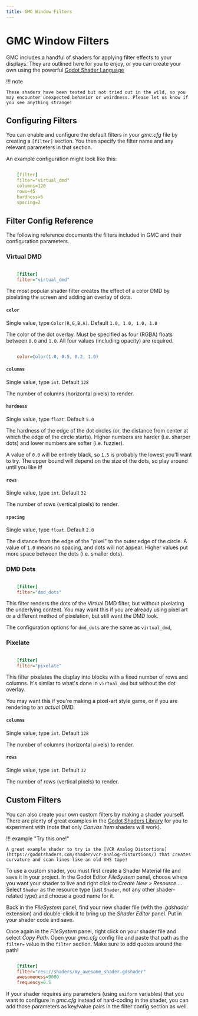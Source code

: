 ```yaml
---
title: GMC Window Filters
---
```


# GMC Window Filters

GMC includes a handful of shaders for applying filter effects to your displays. They are outlined here for you to enjoy, or you can create your own using the powerful [Godot Shader Language](https://docs.godotengine.org/en/stable/tutorials/shaders/index.html)

!!! note

    These shaders have been tested but not tried out in the wild, so you may encounter unexpected behavior or weirdness. Please let us know if you see anything strange!

## Configuring Filters

You can enable and configure the default filters in your *gmc.cfg* file by creating a `[filter]` section. You then specify the filter name and any relevant parameters in that section.

An example configuration might look like this:

``` yaml

    [filter]
    filter="virtual_dmd"
    columns=120
    rows=45
    hardness=5
    spacing=2
```

## Filter Config Reference

The following reference documents the filters included in GMC and their configuration parameters.

### Virtual DMD

``` ini

    [filter]
    filter="virtual_dmd"
```

The most popular shader filter creates the effect of a color DMD by pixelating the screen and adding an overlay of dots.

#### `color`

Single value, type `Color(R,G,B,A)`. Default `1.0, 1.0, 1.0, 1.0`

The color of the dot overlay. Must be specified as four (RGBA) floats between `0.0` and `1.0`. All four values (including opacity) are required.

``` ini

    color=Color(1.0, 0.5, 0.2, 1.0)
```

#### `columns`

Single value, type `int`. Default `128`

The number of columns (horizontal pixels) to render.

#### `hardness`

Single value, type `float`. Default `5.0`

The hardness of the edge of the dot circles (or, the distance from center at which the edge of the circle starts). Higher numbers are harder (i.e. sharper dots) and lower numbers are softer (i.e. fuzzier).

A value of `0.0` will be entirely black, so `1.5` is probably the lowest you'll want to try. The upper bound will depend on the size of the dots, so play around until you like it!

#### `rows`

Single value, type `int`. Default `32`

The number of rows (vertical pixels) to render.

#### `spacing`

Single value, type `float`. Default `2.0`

The distance from the edge of the "pixel" to the outer edge of the circle. A value of `1.0` means no spacing, and dots will not appear. Higher values put more space between the dots (i.e. smaller dots).


### DMD Dots


``` ini

    [filter]
    filter="dmd_dots"
```

This filter renders the dots of the Virtual DMD filter, but without pixelating the underlying content. You may want this if you are already using pixel art or a different method of pixelation, but still want the DMD look.

The configuration options for `dmd_dots` are the same as `virtual_dmd`,


### Pixelate


``` ini

    [filter]
    filter="pixelate"
```

This filter pixelates the display into blocks with a fixed number of rows and columns. It's similar to what's done in `virtual_dmd` but without the dot overlay.

You may want this if you're making a pixel-art style game, or if you are rendering to an *actual* DMD.

#### `columns`

Single value, type `int`. Default `128`

The number of columns (horizontal pixels) to render.

#### `rows`

Single value, type `int`. Default `32`

The number of rows (vertical pixels) to render.


## Custom Filters

You can also create your own custom filters by making a shader yourself. There are plenty of great examples in the [Godot Shaders Library](https://godotshaders.com/shader-type/canvas_item/) for you to experiment with (note that only *Canvas Item* shaders will work).

!!! example  "Try this one!"

    A great example shader to try is the [VCR Analog Distortions](https://godotshaders.com/shader/vcr-analog-distortions/) that creates curvature and scan lines like an old VHS tape!

To use a custom shader, you must first create a Shader Material file and save it in your project. In the Godot Editor *FileSystem* panel, choose where you want your shader to live and right click to *Create New > Resource...*.  Select `Shader` as the resource type (just `Shader`, not any other shader-related type) and choose a good name for it.

Back in the *FileSystem* panel, find your new shader file (with the *.gdshader* extension) and double-click it to bring up the *Shader Editor* panel. Put in your shader code and save.

Once again in the *FileSystem* panel, right click on your shader file and select *Copy Path*. Open your *gmc.cfg* config file and paste that path as the `filter=` value in the `filter` section. Make sure to add quotes around the path!

``` ini

    [filter]
    filter="res://shaders/my_awesome_shader.gdshader"
    awesomeness=9000
    frequency=0.5
```

If your shader requires any parameters (using `uniform` variables) that you want to configure in *gmc.cfg* instead of hard-coding in the shader, you can add those parameters as key/value pairs in the filter config section as well.